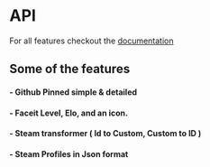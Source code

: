 # API

For all features checkout the [documentation](https://api.docs.demiann.dev)

## Some of the features

#### - Github Pinned simple & detailed

#### - Faceit Level, Elo, and an icon.

#### - Steam transformer ( Id to Custom, Custom to ID )

#### - Steam Profiles in Json format
